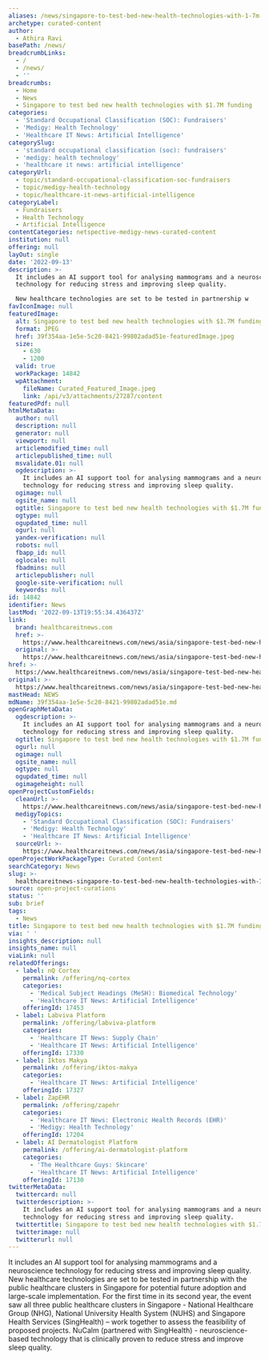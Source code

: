 ```yaml
---
aliases: /news/singapore-to-test-bed-new-health-technologies-with-1-7m-funding
archetype: curated-content
author:
  - Athira Ravi
basePath: /news/
breadcrumbLinks:
  - /
  - /news/
  - ''
breadcrumbs:
  - Home
  - News
  - Singapore to test bed new health technologies with $1.7M funding
categories:
  - 'Standard Occupational Classification (SOC): Fundraisers'
  - 'Medigy: Health Technology'
  - 'Healthcare IT News: Artificial Intelligence'
categorySlug:
  - 'standard occupational classification (soc): fundraisers'
  - 'medigy: health technology'
  - 'healthcare it news: artificial intelligence'
categoryUrl:
  - topic/standard-occupational-classification-soc-fundraisers
  - topic/medigy-health-technology
  - topic/healthcare-it-news-artificial-intelligence
categoryLabel:
  - Fundraisers
  - Health Technology
  - Artificial Intelligence
contentCategories: netspective-medigy-news-curated-content
institution: null
offering: null
layOut: single
date: '2022-09-13'
description: >-
  It includes an AI support tool for analysing mammograms and a neuroscience
  technology for reducing stress and improving sleep quality.

  New healthcare technologies are set to be tested in partnership w
favIconImage: null
featuredImage:
  alt: Singapore to test bed new health technologies with $1.7M funding
  format: JPEG
  href: 39f354aa-1e5e-5c20-8421-99802adad51e-featuredImage.jpeg
  size:
    - 630
    - 1200
  valid: true
  workPackage: 14842
  wpAttachment:
    fileName: Curated_Featured_Image.jpeg
    link: /api/v3/attachments/27287/content
featuredPdf: null
htmlMetaData:
  author: null
  description: null
  generator: null
  viewport: null
  articlemodified_time: null
  articlepublished_time: null
  msvalidate.01: null
  ogdescription: >-
    It includes an AI support tool for analysing mammograms and a neuroscience
    technology for reducing stress and improving sleep quality.
  ogimage: null
  ogsite_name: null
  ogtitle: Singapore to test bed new health technologies with $1.7M funding
  ogtype: null
  ogupdated_time: null
  ogurl: null
  yandex-verification: null
  robots: null
  fbapp_id: null
  oglocale: null
  fbadmins: null
  articlepublisher: null
  google-site-verification: null
  keywords: null
id: 14842
identifier: News
lastMod: '2022-09-13T19:55:34.436437Z'
link:
  brand: healthcareitnews.com
  href: >-
    https://www.healthcareitnews.com/news/asia/singapore-test-bed-new-health-technologies-17m-funding
  original: >-
    https://www.healthcareitnews.com/news/asia/singapore-test-bed-new-health-technologies-17m-funding
href: >-
  https://www.healthcareitnews.com/news/asia/singapore-test-bed-new-health-technologies-17m-funding
original: >-
  https://www.healthcareitnews.com/news/asia/singapore-test-bed-new-health-technologies-17m-funding
mastHead: NEWS
mdName: 39f354aa-1e5e-5c20-8421-99802adad51e.md
openGraphMetaData:
  ogdescription: >-
    It includes an AI support tool for analysing mammograms and a neuroscience
    technology for reducing stress and improving sleep quality.
  ogtitle: Singapore to test bed new health technologies with $1.7M funding
  ogurl: null
  ogimage: null
  ogsite_name: null
  ogtype: null
  ogupdated_time: null
  ogimageheight: null
openProjectCustomFields:
  cleanUrl: >-
    https://www.healthcareitnews.com/news/asia/singapore-test-bed-new-health-technologies-17m-funding
  medigyTopics:
    - 'Standard Occupational Classification (SOC): Fundraisers'
    - 'Medigy: Health Technology'
    - 'Healthcare IT News: Artificial Intelligence'
  sourceUrl: >-
    https://www.healthcareitnews.com/news/asia/singapore-test-bed-new-health-technologies-17m-funding
openProjectWorkPackageType: Curated Content
searchCategory: News
slug: >-
  healthcareitnews-singapore-to-test-bed-new-health-technologies-with-1-7m-funding
source: open-project-curations
status: ''
sub: brief
tags:
  - News
title: Singapore to test bed new health technologies with $1.7M funding
via: ' '
insights_description: null
insights_name: null
viaLink: null
relatedOfferings:
  - label: nQ Cortex
    permalink: /offering/nq-cortex
    categories:
      - 'Medical Subject Headings (MeSH): Biomedical Technology'
      - 'Healthcare IT News: Artificial Intelligence'
    offeringId: 17453
  - label: Labviva Platform
    permalink: /offering/labviva-platform
    categories:
      - 'Healthcare IT News: Supply Chain'
      - 'Healthcare IT News: Artificial Intelligence'
    offeringId: 17330
  - label: Iktos Makya
    permalink: /offering/iktos-makya
    categories:
      - 'Healthcare IT News: Artificial Intelligence'
    offeringId: 17327
  - label: ZapEHR
    permalink: /offering/zapehr
    categories:
      - 'Healthcare IT News: Electronic Health Records (EHR)'
      - 'Medigy: Health Technology'
    offeringId: 17204
  - label: AI Dermatologist Platform
    permalink: /offering/ai-dermatologist-platform
    categories:
      - 'The Healthcare Guys: Skincare'
      - 'Healthcare IT News: Artificial Intelligence'
    offeringId: 17130
twitterMetaData:
  twittercard: null
  twitterdescription: >-
    It includes an AI support tool for analysing mammograms and a neuroscience
    technology for reducing stress and improving sleep quality.
  twittertitle: Singapore to test bed new health technologies with $1.7M funding
  twitterimage: null
  twitterurl: null
---
```

<p>It includes an AI support tool for analysing mammograms and a neuroscience technology for reducing stress and improving sleep quality.
New healthcare technologies are set to be tested in partnership with the public healthcare clusters in Singapore for potential future adoption and large-scale implementation.
For the first time in its second year, the event saw all three public healthcare clusters in Singapore - National Healthcare Group (NHG), National University Health System (NUHS) and Singapore Health Services (SingHealth) – work together to assess the feasibility of proposed projects.
NuCalm (partnered with SingHealth) - neuroscience-based technology that is clinically proven to reduce stress and improve sleep quality.</p>